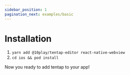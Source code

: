 ```yaml
---
sidebar_position: 1
pagination_next: examples/basic
---
```


# Installation

1. `yarn add @10play/tentap-editor react-native-webview`
2. `cd ios && pod install`

Now you ready to add tentap to your app!
